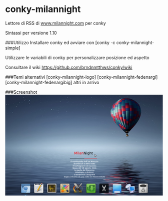 # conky-milannight
Lettore di RSS di www.milannight.com per conky

Sintassi per versione 1.10

###Utilizzo
Installare conky ed avviare con [conky -c conky-milannight-simple]

Utilizzare le variabili di conky per personalizzare posizione ed aspetto

Consultare il wiki
https://github.com/brndnmtthws/conky/wiki

###Temi alternativi
[conky-milannight-logo]
[conky-milannight-fedenargi]
[conky-milannight-fedenargibig]
altri in arrivo


###Screenshot
[![screenshot](https://github.com/alepsrt/conky-milannight/raw/master/conky-milannight.png)](https://github.com/alepsrt/conky-milannight/raw/master/conky-milannight.png)

